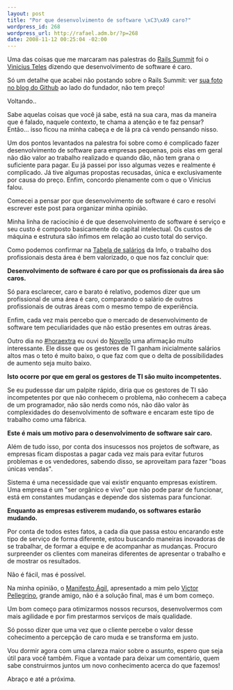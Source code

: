 ```yaml
--- 
layout: post
title: "Por que desenvolvimento de software \xC3\xA9 caro?"
wordpress_id: 268
wordpress_url: http://rafael.adm.br/?p=268
date: 2008-11-12 00:25:04 -02:00
---
```

Uma das coisas que me marcaram nas palestras do <a href="http://flickr.com/search/?q=%23railssummit">Rails Summit</a> foi o <a href="http://improveit.com.br/empresa/vinicius">Vinicius Teles</a> dizendo que desenvolvimento de software é caro.

Só um detalhe que acabei não postando sobre o Rails Summit: ver <a href="http://github.com/blog/188-fork-you-s%C3%A3o-paulo-brazil">sua foto no blog do Github</a> ao lado do fundador, não tem preço!

Voltando..

Sabe aquelas coisas que você já sabe, está na sua cara, mas da maneira que é falado, naquele contexto, te chama a atenção e te faz pensar? Então... isso ficou na minha cabeça e de lá pra cá vendo pensando nisso.

Um dos pontos levantados na palestra foi sobre como é complicado fazer desenvolvimento de software para empresas pequenas, pois elas em geral não dão valor ao trabalho realizado e quando dão, não tem grana o suficiente para pagar. Eu já passei por isso algumas vezes e realmente é complicado. Já tive algumas propostas recusadas, única e exclusivamente por causa do preço. Enfim, concordo plenamente com o que o Vinicius falou.

Comecei a pensar por que desenvolvimento de software é caro e resolvi escrever este post para organizar minha opinião.

Minha linha de raciocínio é de que desenvolvimento de software é serviço e seu custo é composto basicamente do capital intelectual. Os custos de máquina e estrutura são ínfimos em relação ao custo total do serviço.

Como podemos confirmar na <a href="http://info.abril.com.br/carreira/salarios.shl">Tabela de salários</a> da Info, o trabalho dos profissionais desta área é bem valorizado, o que nos faz concluir que:

<strong>Desenvolvimento de software é caro por que os profissionais da área são caros.</strong>

Só para esclarecer, caro e barato é relativo, podemos dizer que um profissional de uma área é caro, comparando o salário de outros profissionais de outras áreas com o mesmo tempo de experiência.

Enfim, cada vez mais percebo que o mercado de desenvolvimento de software tem peculiaridades que não estão presentes em outras áreas.

Outro dia no <a href="http://search.twitter.com/search?q=%23horaextra">#horaextra</a> eu ouvi do <a href="http://www.improveit.com.br/depoimentos/novello">Novello</a> uma afirmação muito interessante. Ele disse que os gestores de TI ganham inicialmente salários altos mas o teto é muito baixo, o que faz com que o delta de possibilidades de aumento seja muito baixo.

<strong>Isto ocorre por que em geral os gestores de TI são muito incompetentes.</strong>

Se eu pudessse dar um palpite rápido, diria que os gestores de TI são incompetentes por que não conhecem o problema, não conhecem a cabeça de um programador, não são nerds como nós, não dão valor às complexidades do desenvolvimento de software e encaram este tipo de trabalho como uma fábrica.

<strong>Este é mais um motivo para o desenvolvimento de software sair caro.</strong>

Além de tudo isso, por conta dos insucessos nos projetos de software, as empresas ficam dispostas a pagar cada vez mais para evitar futuros problemas e os vendedores, sabendo disso, se aproveitam para fazer "boas únicas vendas".

Sistema é uma necessidade que vai existir enquanto empresas existirem. Uma empresa é um "ser orgânico e vivo" que não pode parar de funcionar, está em constantes mudanças e depende dos sistemas para funcionar.

<strong>Enquanto as empresas estiverem mudando, os softwares estarão mudando.</strong>

Por conta de todos estes fatos, a cada dia que passa estou encarando este tipo de serviço de forma diferente, estou buscando maneiras inovadoras de se trabalhar, de formar a equipe e de acompanhar as mudanças. Procuro surpreender os clientes com maneiras diferentes de apresentar o trabalho e de mostrar os resultados.

Não é fácil, mas é possível.

Na minha opinião, o <a href="http://agilemanifesto.org/">Manifesto Ágil</a>, apresentado a mim pelo <a href="http://vp.blog.br/">Victor Pellegrino</a>, grande amigo, não é a solução final, mas é um bom começo.

Um bom começo para otimizarmos nossos recursos, desenvolvermos com mais agilidade e por fim prestarmos serviços de mais qualidade.

Só posso dizer que uma vez que o cliente percebe o valor desse cohecimento a percepção de caro muda e se transforma em justo.

Vou dormir agora com uma clareza maior sobre o assunto, espero que seja útil para você também. Fique a vontade para deixar um comentário, quem sabe construirmos juntos um novo conhecimento acerca do que fazemos!

Abraço e até a próxima.
